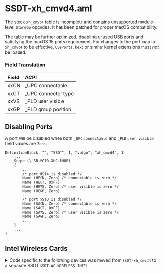 # SSDT-xh_cmvd4.aml

The stock `xh_cmvd4` table is incomplete and contains unsupported module-level `StoreOp` opcodes. It has been patched for proper macOS compatibility.

The table may be further optimized, disabling unused USB ports and satisfying the macOS 15 ports requirement. For changes to the port map in `xh_cmvd4`  to be effective, `USBPorts.kext` or similar kernel extensions must *not* be loaded.

### Field Translation

| Field | ACPI                 |
|:------|:---------------------|
| xxCN  | _UPC connectable     |
| xxCT  | _UPC connector type  |
| xxVS  | _PLD user visible    |
| xxGP  | _PLD group position  |

## Disabling Ports

A port will be disabled when both `_UPC` `connectable` and `_PLD` `user visible` field values are `Zero`.

```
DefinitionBlock ("", "SSDT", 1, "vulgo", "xh_cmvd4", 1)
    ...
    Scope (\_SB.PCI0.XHC.RHUB)
    {
        ...
        /* port HS14 is disabled */
        Name (HECN, Zero) /* connectable is zero */
        Name (HECT, 0xFF)
        Name (HEVS, Zero) /* user visible is zero */
        Name (HEGP, Zero)
        ...        
        /* port SS10 is disabled */
        Name (SACN, Zero) /* connectable is zero */
        Name (SACT, 0xFF)
        Name (SAVS, Zero) /* user visible is zero */
        Name (SAGP, Zero)
        ...
    }
    ...
}
```

## Intel Wireless Cards

<details><summary>Code specific to the following devices was moved from <code>SSDT-xh_cmvd4</code> to a separate SSDT <code>SSDT-AC-WIRELESS-INTEL</code></summary><br />

- 0x095A Wireless-AC 7265
- 0x095B Wireless-AC 7265
- 0x3165 Wireless-AC 3165
- 0x3166 Wireless-AC 3165
- 0x08B1 Wireless-AC 7260
- 0x08B2 Wireless-AC 7260
- 0x08B3 Wireless-AC 3160
- 0x08B4 Wireless-AC 3160
- 0x24F3 Wireless-AC 8260
- 0x24F4 Wireless-AC 8260
- 0x24F5 Wireless-AC 4165
- 0x24F6 Wireless-AC 4165
- 0x24FD Wireless-AC 8265/8275
- 0x24FB Wireless-AC 3168
- 0x2526 Wireless-AC 9260
- 0x2723 Wi-Fi 6 AX200

The DSL is in the `Source` ACPI sub-directory. macOS support for these devices is `out-of-scope` here.

For macOS support refer to the [OpenIntelWireless](https://github.com/OpenIntelWireless) project.
</details>
